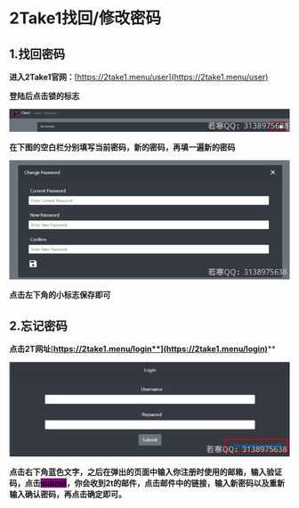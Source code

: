 # 2Take1找回/修改密码

## 1.**找回密码**

**进入2Take1官网：**[https://2take1.menu/user](https://2take1.menu/user)

**登陆后点击锁的标志**

![](<../../.gitbook/assets/image (27) (1) (1).png>)

**在下图的空白栏分别填写当前密码，新的密码，再填一遍新的密码**

![](<../../.gitbook/assets/image (38) (1) (1).png>)

**点击左下角的小标志保存即可**



## **2.忘记密码**

**点击2T网址**[**https://2take1.menu/login**](https://2take1.menu/login)****

![](<../../.gitbook/assets/image (42) (1) (1).png>)

**点击右下角蓝色文字，之后在弹出的页面中输入你注册时使用的邮箱，输入验证码，点击**<mark style="background-color:purple;">**submit**</mark>**，你会收到2t的邮件，点击邮件中的链接，输入新密码以及重新输入确认密码，再点击确定即可。**
